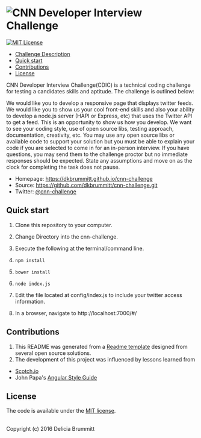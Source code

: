 
# ![CNN](public/favicon.ico) Developer Interview Challenge
[![MIT License](https://img.shields.io/badge/license-MIT-007EC7.svg?style=flat-square)](/LICENSE)

- [Challenge Description](#Description)
- [Quick start](#Quick)
- [Contributions](#Contributions)
- [License](#License)


CNN Developer Interview Challenge(CDIC) is a technical coding challenge for
testing a candidates skills and aptitude. The challenge is outlined below:

<a name="Description"></a>
We would like you to develop a responsive page that displays twitter feeds. We
would like you to show us your cool front-end skills and also your ability to
develop a node.js server (HAPI or Express, etc) that uses the Twitter API to
get a feed.  This is an opportunity to show us how you develop. We want to see
your coding style, use of open source libs, testing approach, documentation,
creativity, etc.  You may use any open source libs or available code to support
your solution but you must be able to explain your code if you are selected to
come in for an in-person interview.  If you have questions, you may send them
to the challenge proctor  but no immediate responses should be
expected.  State any assumptions and move on as the clock for completing the
task does not pause.

* Homepage: https://dkbrummitt.github.io/cnn-challenge
* Source: https://github.com/dkbrummitt/cnn-challenge.git
* Twitter: [@cnn-challenge](https://twitter.com/cnn-challenge)

<a name="Quick"></a>
## Quick start

1. Clone this repository to your computer.
2. Change Directory into the cnn-challenge.
3. Execute the following at the terminal/command line.
  1. ```npm install```
  2. ```bower install```
  3. ``` node index.js ```
4. Edit the file located at config/index.js to include your twitter access information.

5. In a browser, navigate to http://localhost:7000/#/

<a name="Contributions"></a>
## Contributions
1. This README was generated from a [Readme template](https://github.com/dkbrummitt/readme-template) designed from several
open source solutions.
2. The development of this project was influenced by lessons learned from
  * [Scotch.io](https://scotch.io/tutorials)
  * John Papa's [Angular Style Guide](https://github.com/johnpapa/angular-styleguide)

<a name="License"></a>
## License
The code is available under the [MIT license](LICENSE.md).

<br>
Copyright (c) 2016 Delicia Brummitt
